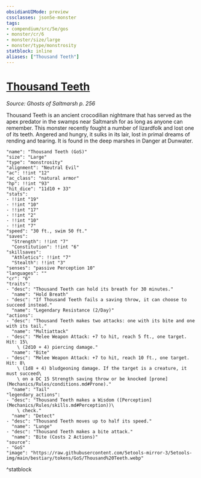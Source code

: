 ```yaml
---
obsidianUIMode: preview
cssclasses: json5e-monster
tags:
- compendium/src/5e/gos
- monster/cr/6
- monster/size/large
- monster/type/monstrosity
statblock: inline
aliases: ["Thousand Teeth"]
---
```

# [Thousand Teeth](Mechanics\bestiary\npc/thousand-teeth-gos.md)
*Source: Ghosts of Saltmarsh p. 256*  

Thousand Teeth is an ancient crocodilian nightmare that has served as the apex predator in the swamps near Saltmarsh for as long as anyone can remember. This monster recently fought a number of lizardfolk and lost one of its teeth. Angered and hungry, it sulks in its lair, lost in primal dreams of rending and tearing. It is found in the deep marshes in Danger at Dunwater.

```statblock
"name": "Thousand Teeth (GoS)"
"size": "Large"
"type": "monstrosity"
"alignment": "Neutral Evil"
"ac": !!int "12"
"ac_class": "natural armor"
"hp": !!int "93"
"hit_dice": "11d10 + 33"
"stats":
- !!int "19"
- !!int "10"
- !!int "17"
- !!int "2"
- !!int "10"
- !!int "7"
"speed": "30 ft., swim 50 ft."
"saves":
  "Strength": !!int "7"
  "Constitution": !!int "6"
"skillsaves":
  "Athletics": !!int "7"
  "Stealth": !!int "3"
"senses": "passive Perception 10"
"languages": ""
"cr": "6"
"traits":
- "desc": "Thousand Teeth can hold its breath for 30 minutes."
  "name": "Hold Breath"
- "desc": "If Thousand Teeth fails a saving throw, it can choose to succeed instead."
  "name": "Legendary Resistance (2/Day)"
"actions":
- "desc": "Thousand Teeth makes two attacks: one with its bite and one with its tail."
  "name": "Multiattack"
- "desc": "Melee Weapon Attack: +7 to hit, reach 5 ft., one target. Hit: 15\
    \ (2d10 + 4) piercing damage."
  "name": "Bite"
- "desc": "Melee Weapon Attack: +7 to hit, reach 10 ft., one target. Hit: 8\
    \ (1d8 + 4) bludgeoning damage. If the target is a creature, it must succeed\
    \ on a DC 15 Strength saving throw or be knocked [prone](Mechanics/Rules/conditions.md#Prone)."
  "name": "Tail"
"legendary_actions":
- "desc": "Thousand Teeth makes a Wisdom ([Perception](Mechanics/Rules/skills.md#Perception))\
    \ check."
  "name": "Detect"
- "desc": "Thousand Teeth moves up to half its speed."
  "name": "Lunge"
- "desc": "Thousand Teeth makes a bite attack."
  "name": "Bite (Costs 2 Actions)"
"source":
- "GoS"
"image": "https://raw.githubusercontent.com/5etools-mirror-3/5etools-img/main/bestiary/tokens/GoS/Thousand%20Teeth.webp"
```
^statblock